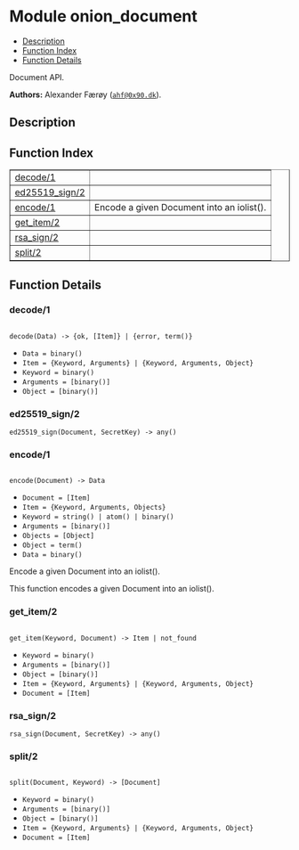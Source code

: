 

# Module onion_document #
* [Description](#description)
* [Function Index](#index)
* [Function Details](#functions)

Document API.

__Authors:__ Alexander Færøy ([`ahf@0x90.dk`](mailto:ahf@0x90.dk)).

<a name="description"></a>

## Description ##
<a name="index"></a>

## Function Index ##


<table width="100%" border="1" cellspacing="0" cellpadding="2" summary="function index"><tr><td valign="top"><a href="#decode-1">decode/1</a></td><td></td></tr><tr><td valign="top"><a href="#ed25519_sign-2">ed25519_sign/2</a></td><td></td></tr><tr><td valign="top"><a href="#encode-1">encode/1</a></td><td>Encode a given Document into an iolist().</td></tr><tr><td valign="top"><a href="#get_item-2">get_item/2</a></td><td></td></tr><tr><td valign="top"><a href="#rsa_sign-2">rsa_sign/2</a></td><td></td></tr><tr><td valign="top"><a href="#split-2">split/2</a></td><td></td></tr></table>


<a name="functions"></a>

## Function Details ##

<a name="decode-1"></a>

### decode/1 ###

<pre><code>
decode(Data) -&gt; {ok, [Item]} | {error, term()}
</code></pre>

<ul class="definitions"><li><code>Data = binary()</code></li><li><code>Item = {Keyword, Arguments} | {Keyword, Arguments, Object}</code></li><li><code>Keyword = binary()</code></li><li><code>Arguments = [binary()]</code></li><li><code>Object = [binary()]</code></li></ul>

<a name="ed25519_sign-2"></a>

### ed25519_sign/2 ###

`ed25519_sign(Document, SecretKey) -> any()`

<a name="encode-1"></a>

### encode/1 ###

<pre><code>
encode(Document) -&gt; Data
</code></pre>

<ul class="definitions"><li><code>Document = [Item]</code></li><li><code>Item = {Keyword, Arguments, Objects}</code></li><li><code>Keyword = string() | atom() | binary()</code></li><li><code>Arguments = [binary()]</code></li><li><code>Objects = [Object]</code></li><li><code>Object = term()</code></li><li><code>Data = binary()</code></li></ul>

Encode a given Document into an iolist().

This function encodes a given Document into an iolist().

<a name="get_item-2"></a>

### get_item/2 ###

<pre><code>
get_item(Keyword, Document) -&gt; Item | not_found
</code></pre>

<ul class="definitions"><li><code>Keyword = binary()</code></li><li><code>Arguments = [binary()]</code></li><li><code>Object = [binary()]</code></li><li><code>Item = {Keyword, Arguments} | {Keyword, Arguments, Object}</code></li><li><code>Document = [Item]</code></li></ul>

<a name="rsa_sign-2"></a>

### rsa_sign/2 ###

`rsa_sign(Document, SecretKey) -> any()`

<a name="split-2"></a>

### split/2 ###

<pre><code>
split(Document, Keyword) -&gt; [Document]
</code></pre>

<ul class="definitions"><li><code>Keyword = binary()</code></li><li><code>Arguments = [binary()]</code></li><li><code>Object = [binary()]</code></li><li><code>Item = {Keyword, Arguments} | {Keyword, Arguments, Object}</code></li><li><code>Document = [Item]</code></li></ul>

